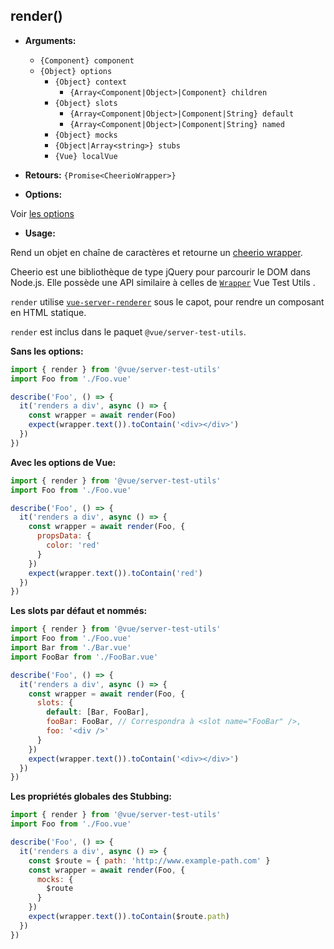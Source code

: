 ## render()

- **Arguments:**

  - `{Component} component`
  - `{Object} options`
    - `{Object} context`
      - `{Array<Component|Object>|Component} children`
    - `{Object} slots`
      - `{Array<Component|Object>|Component|String} default`
      - `{Array<Component|Object>|Component|String} named`
    - `{Object} mocks`
    - `{Object|Array<string>} stubs`
    - `{Vue} localVue`

- **Retours:** `{Promise<CheerioWrapper>}`

- **Options:**

Voir [les options](./options.md)

- **Usage:**

Rend un objet en chaîne de caractères et retourne un [cheerio wrapper](https://github.com/cheeriojs/cheerio).

Cheerio est une bibliothèque de type jQuery pour parcourir le DOM dans Node.js. Elle possède une API similaire à celles de [`Wrapper`](wrapper/) Vue Test Utils .

`render` utilise [`vue-server-renderer`](https://ssr.vuejs.org/en/basic.html) sous le capot, pour rendre un composant en HTML statique.

`render` est inclus dans le paquet `@vue/server-test-utils`.

**Sans les options:**

```js
import { render } from '@vue/server-test-utils'
import Foo from './Foo.vue'

describe('Foo', () => {
  it('renders a div', async () => {
    const wrapper = await render(Foo)
    expect(wrapper.text()).toContain('<div></div>')
  })
})
```

**Avec les options de Vue:**

```js
import { render } from '@vue/server-test-utils'
import Foo from './Foo.vue'

describe('Foo', () => {
  it('renders a div', async () => {
    const wrapper = await render(Foo, {
      propsData: {
        color: 'red'
      }
    })
    expect(wrapper.text()).toContain('red')
  })
})
```

**Les slots par défaut et nommés:**

```js
import { render } from '@vue/server-test-utils'
import Foo from './Foo.vue'
import Bar from './Bar.vue'
import FooBar from './FooBar.vue'

describe('Foo', () => {
  it('renders a div', async () => {
    const wrapper = await render(Foo, {
      slots: {
        default: [Bar, FooBar],
        fooBar: FooBar, // Correspondra à <slot name="FooBar" />,
        foo: '<div />'
      }
    })
    expect(wrapper.text()).toContain('<div></div>')
  })
})
```

**Les propriétés globales des Stubbing:**

```js
import { render } from '@vue/server-test-utils'
import Foo from './Foo.vue'

describe('Foo', () => {
  it('renders a div', async () => {
    const $route = { path: 'http://www.example-path.com' }
    const wrapper = await render(Foo, {
      mocks: {
        $route
      }
    })
    expect(wrapper.text()).toContain($route.path)
  })
})
```
